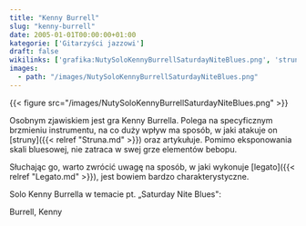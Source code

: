 ```yaml
---
title: "Kenny Burrell"
slug: "kenny-burrell"
date: 2005-01-01T00:00:00+01:00
kategorie: ['Gitarzyści jazzowi']
draft: false
wikilinks: ['grafika:NutySoloKennyBurrellSaturdayNiteBlues.png', 'struna', 'legato']
images:
  - path: "/images/NutySoloKennyBurrellSaturdayNiteBlues.png"
---
```

{{< figure src="/images/NutySoloKennyBurrellSaturdayNiteBlues.png" >}}

Osobnym zjawiskiem jest gra Kenny Burrella. Polega na specyficznym
brzmieniu instrumentu, na co duży wpływ ma sposób, w jaki atakuje on
[struny]({{< relref "Struna.md" >}}) oraz artykułuje. Pomimo eksponowania skali
bluesowej, nie zatraca w swej grze elementów bebopu.

Słuchając go, warto zwrócić uwagę na sposób, w jaki wykonuje
[legato]({{< relref "Legato.md" >}}), jest bowiem bardzo charakterystyczne.

Solo Kenny Burrella w temacie pt. „Saturday Nite Blues":

Burrell, Kenny<!-- link nie odnosił się do niczego -->